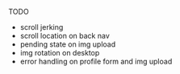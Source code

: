 TODO
- scroll jerking  
- scroll location on back nav  
- pending state on img upload  
- img rotation on desktop  
- error handling on profile form and img upload
